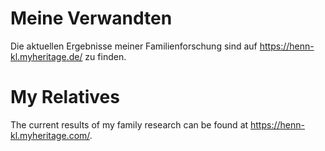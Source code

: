# Meine Verwandten
Die aktuellen Ergebnisse meiner Familienforschung sind auf https://henn-kl.myheritage.de/ zu finden.

# My Relatives
The current results of my family research can be found at https://henn-kl.myheritage.com/.
